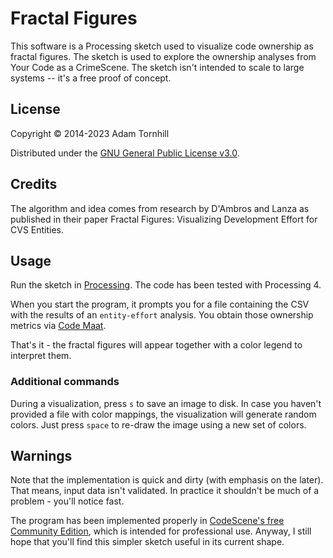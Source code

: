 # Fractal Figures

This software is a Processing sketch used to visualize code ownership as fractal figures.
The sketch is used to explore the ownership analyses from Your Code as a CrimeScene.
The sketch isn't intended to scale to large systems -- it's a free proof of concept.

## License

Copyright © 2014-2023 Adam Tornhill

Distributed under the [GNU General Public License v3.0](http://www.gnu.org/licenses/gpl.html).

## Credits

The algorithm and idea comes from research by D'Ambros and Lanza as published in their paper Fractal Figures: Visualizing Development Effort for CVS Entities.

## Usage

Run the sketch in [Processing](https://www.processing.org/). The code has been tested with Processing 4.

When you start the program, it prompts you for a file containing the CSV with the results of an `entity-effort` analysis. You obtain those ownership metrics via [Code Maat](https://github.com/adamtornhill/code-maat).

That's it - the fractal figures will appear together with a color legend to interpret them.

### Additional commands

During a visualization, press `s` to save an image to disk. In case you haven't provided a file with color mappings, the visualization will generate random colors. Just press `space` to re-draw the image using a new set of colors.

## Warnings

Note that the implementation is quick and dirty (with emphasis on the later). That means, input data isn't validated. In practice it shouldn't be much of a problem - you'll notice fast.

The program has been implemented properly in [CodeScene's free Community Edition](https://codescene.com/community-edition), which is intended for professional use. Anyway, I still hope that you'll find this simpler sketch useful in its current shape.